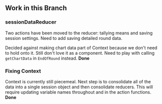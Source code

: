 ## Work in this Branch

### sessionDataReducer
Two actions have been moved to the reducer: tallying means and saving session settings. Need to add saving detailed round data.

Decided against making chart data part of Context because we don't need to hold onto it. Still don't love it as a component. Need to play with calling `getChartData` in `EndOfRound` instead. **Done**

### Fixing Context
Context is currently still piecemeal. Next step is to consolidate all of the data into a single session object and then consolidate reducers. This will require updating variable names throughout and in the action functions. **Done**
